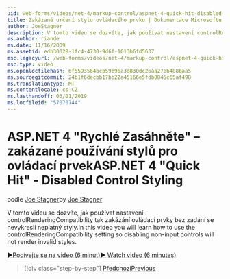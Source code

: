 ```yaml
---
uid: web-forms/videos/net-4/markup-control/aspnet-4-quick-hit-disabled-control-styling
title: Zakázané určení stylu ovládacího prvku | Dokumentace Microsoftu
author: JoeStagner
description: V tomto videu se dozvíte, jak používat nastavení controlRenderingCompatibility tak zakázání ovládací prvky bez zadání se nevykreslí neplatný styly.
ms.author: riande
ms.date: 11/16/2009
ms.assetid: edb30028-1fc4-4730-9d6f-1013b6fd5637
msc.legacyurl: /web-forms/videos/net-4/markup-control/aspnet-4-quick-hit-disabled-control-styling
msc.type: video
ms.openlocfilehash: 6f5593564bcb59b96a3d830dc26aa27e6488baa5
ms.sourcegitcommit: 24b1f6decbb17bb22a45166e5fdb0845c65af498
ms.translationtype: MT
ms.contentlocale: cs-CZ
ms.lasthandoff: 03/01/2019
ms.locfileid: "57070744"
---
```

<a name="aspnet-4-quick-hit---disabled-control-styling"></a><span data-ttu-id="9f122-103">ASP.NET 4 "Rychlé Zasáhněte" – zakázané používání stylů pro ovládací prvek</span><span class="sxs-lookup"><span data-stu-id="9f122-103">ASP.NET 4 "Quick Hit" - Disabled Control Styling</span></span>
====================
<span data-ttu-id="9f122-104">podle [Joe Stagner](https://github.com/JoeStagner)</span><span class="sxs-lookup"><span data-stu-id="9f122-104">by [Joe Stagner](https://github.com/JoeStagner)</span></span>

<span data-ttu-id="9f122-105">V tomto videu se dozvíte, jak používat nastavení controlRenderingCompatibility tak zakázání ovládací prvky bez zadání se nevykreslí neplatný styly.</span><span class="sxs-lookup"><span data-stu-id="9f122-105">In this video you will learn how to use the controlRenderingCompatibility setting so disabling non-input controls will not render invalid styles.</span></span> 

[<span data-ttu-id="9f122-106">&#9654;Podívejte se na video (6 minut)</span><span class="sxs-lookup"><span data-stu-id="9f122-106">&#9654; Watch video (6 minutes)</span></span>](https://channel9.msdn.com/Blogs/ASP-NET-Site-Videos/aspnet-4-quick-hit-disabled-control-styling)

> [!div class="step-by-step"]
> [<span data-ttu-id="9f122-107">Předchozí</span><span class="sxs-lookup"><span data-stu-id="9f122-107">Previous</span></span>](aspnet-4-quick-hit-hidden-field-divs.md)
